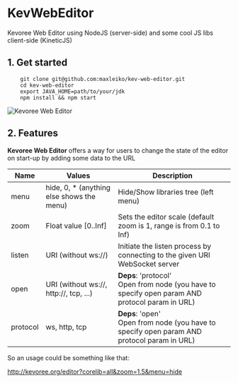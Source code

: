 KevWebEditor
==============

Kevoree Web Editor using NodeJS (server-side) and some cool JS libs client-side (KineticJS)

## 1. Get started
        git clone git@github.com:maxleiko/kev-web-editor.git
        cd kev-web-editor
        export JAVA_HOME=path/to/your/jdk
        npm install && npm start

![Kevoree Web Editor](http://oi44.tinypic.com/35hijk3.jpg)

## 2. Features
**Kevoree Web Editor** offers a way for users to change the state of the editor on start-up by adding some data to the URL

<table>
  <thead>
    <tr>
      <th>Name</th>
      <th>Values</th>
      <th>Description</th>
    </tr>
  </thead>
  <tr>
    <td>menu</td>
    <td>hide, 0, * (anything else shows the menu)</td>
    <td>Hide/Show libraries tree (left menu)</td>
  </tr>
  <tr>
    <td>zoom</td>
    <td>Float value [0..Inf]</td>
    <td>Sets the editor scale (default zoom is 1, range is from 0.1 to Inf)</td>
  </tr>
  <tr>
    <td>listen</td>
    <td>URI (without ws://)</td>
    <td>Initiate the listen process by connecting to the given URI WebSocket server</td>
  </tr>
  <tr>
    <td>open</td>
    <td>URI (without ws://, http://, tcp, ...)</td>
    <td><strong>Deps</strong>: 'protocol'<br/>Open from node (you have to specify open param AND protocol param in URL)</td>
  </tr>
  <tr>
    <td>protocol</td>
    <td>ws, http, tcp</td>
    <td><strong>Deps</strong>: 'open'<br/>Open from node (you have to specify open param AND protocol param in URL)</td>
    </tr>
</table>

So an usage could be something like that:

http://kevoree.org/editor?corelib=all&zoom=1.5&menu=hide
